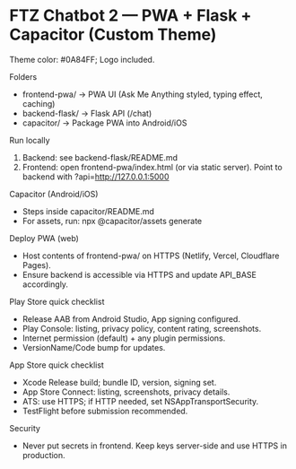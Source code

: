 FTZ Chatbot 2 — PWA + Flask + Capacitor (Custom Theme)
=======================================================
Theme color: #0A84FF; Logo included.

Folders
- frontend-pwa/   -> PWA UI (Ask Me Anything styled, typing effect, caching)
- backend-flask/  -> Flask API (/chat)
- capacitor/      -> Package PWA into Android/iOS

Run locally
1) Backend: see backend-flask/README.md
2) Frontend: open frontend-pwa/index.html (or via static server). Point to backend with ?api=http://127.0.0.1:5000

Capacitor (Android/iOS)
- Steps inside capacitor/README.md
- For assets, run: npx @capacitor/assets generate

Deploy PWA (web)
- Host contents of frontend-pwa/ on HTTPS (Netlify, Vercel, Cloudflare Pages).
- Ensure backend is accessible via HTTPS and update API_BASE accordingly.

Play Store quick checklist
- Release AAB from Android Studio, App signing configured.
- Play Console: listing, privacy policy, content rating, screenshots.
- Internet permission (default) + any plugin permissions.
- VersionName/Code bump for updates.

App Store quick checklist
- Xcode Release build; bundle ID, version, signing set.
- App Store Connect: listing, screenshots, privacy details.
- ATS: use HTTPS; if HTTP needed, set NSAppTransportSecurity.
- TestFlight before submission recommended.

Security
- Never put secrets in frontend. Keep keys server-side and use HTTPS in production.
